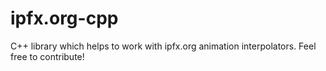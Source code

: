 # ipfx.org-cpp
C++ library which helps to work with ipfx.org animation interpolators. Feel free to contribute!
